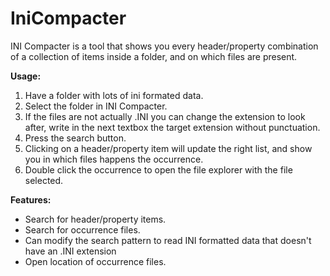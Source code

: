 # IniCompacter
INI Compacter is a tool that shows you every header/property combination of a collection of items inside a folder, and on which files are present.

**Usage:**
1. Have a folder with lots of ini formated data.
2. Select the folder in INI Compacter.
3. If the files are not actually .INI you can change the extension to look after, write in the next textbox the target extension without punctuation.
4. Press the search button.
5. Clicking on a header/property item will update the right list, and show you in which files happens the occurrence.
6. Double click the occurrence to open the file explorer with the file selected.

**Features:**
- Search for header/property items.
- Search for occurrence files.
- Can modify the search pattern to read INI formatted data that doesn't have an .INI extension
- Open location of occurrence files.
